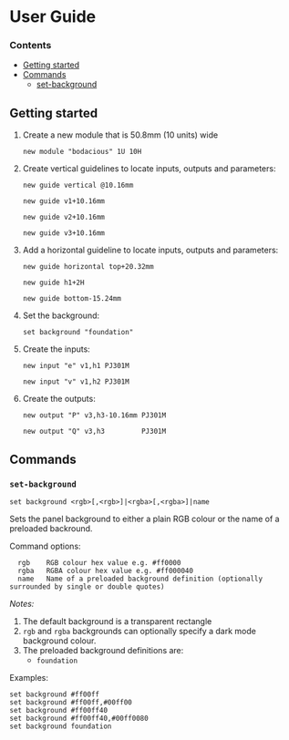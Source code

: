 # User Guide

### Contents

- [Getting started](#getting-started)
- [Commands](#commands)
   - [set-background](#set-background)

## Getting started

1. Create a new module that is 50.8mm (10 units) wide
   ```
   new module "bodacious" 1U 10H
   ```

2. Create vertical guidelines to locate inputs, outputs and parameters:
   ```
   new guide vertical @10.16mm
   ```
   ```
   new guide v1+10.16mm
   ```
   ```
   new guide v2+10.16mm
   ```
   ```
   new guide v3+10.16mm
   ```

3. Add a horizontal guideline to locate inputs, outputs and parameters:
   ```
   new guide horizontal top+20.32mm
   ```
   ```
   new guide h1+2H
   ```
   ```
   new guide bottom-15.24mm
   ```

4. Set the background:
   ```
   set background "foundation"
   ```

5. Create the inputs:
   ```
   new input "e" v1,h1 PJ301M
   ```
   ```
   new input "v" v1,h2 PJ301M
   ```

6. Create the outputs:
   ```
   new output "P" v3,h3-10.16mm PJ301M
   ```
   ```
   new output "Q" v3,h3         PJ301M
   ```

## Commands

### `set-background`

```set background <rgb>[,<rgb>]|<rgba>[,<rgba>]|name```

Sets the panel background to either a plain RGB colour or the name of a preloaded backround.

Command options:
```
  rgb    RGB colour hex value e.g. #ff0000
  rgba   RGBA colour hex value e.g. #ff000040
  name   Name of a preloaded background definition (optionally surrounded by single or double quotes)
```

_Notes:_
1. The default background is a transparent rectangle
2. `rgb` and `rgba` backgrounds can optionally specify a dark mode background colour.
3. The preloaded background definitions are:
   - `foundation`

Examples:
```
set background #ff00ff
set background #ff00ff,#00ff00
set background #ff00ff40
set background #ff00ff40,#00ff0080
set background foundation
````
